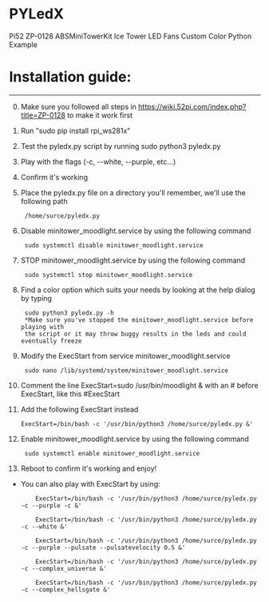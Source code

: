 # PYLedX
Pi52 ZP-0128 ABSMiniTowerKit Ice Tower LED Fans Custom Color Python Example

# Installation guide:
-------------------
0.   Make sure you followed all steps in https://wiki.52pi.com/index.php?title=ZP-0128 to make it work first
1.   Run "sudo pip install rpi_ws281x"
2.   Test the pyledx.py script by running sudo python3 pyledx.py
3.   Play with the flags (-c, --white, --purple, etc...)
4.   Confirm it's working
5.   Place the pyledx.py file on a directory you'll remember, we'll use the following path

          /home/surce/pyledx.py
6.   Disable minitower_moodlight.service by using the following command
   
          sudo systemctl disable minitower_moodlight.service

7.   STOP minitower_moodlight.service by using the following command
   
          sudo systemctl stop minitower_moodlight.service

8.   Find a color option which suits your needs by looking at the help dialog by typing

          sudo python3 pyledx.py -h
          *Make sure you've stopped the minitower_moodlight.service before playing with
          the script or it may throw buggy results in the leds and could eventually freeze
8.   Modify the ExecStart from service minitower_moodlight.service
   
          sudo nano /lib/systemd/system/minitower_moodlight.service
9.   Comment the line ExecStart=sudo /usr/bin/moodlight & with an # before ExecStart, like this #ExecStart
10.   Add the following ExecStart instead

          ExecStart=/bin/bash -c '/usr/bin/python3 /home/surce/pyledx.py &'
11.  Enable minitower_moodlight.service by using the following command

          sudo systemctl enable minitower_moodlight.service
12.  Reboot to confirm it's working and enjoy!

* You can also play with ExecStart by using:

          ExecStart=/bin/bash -c '/usr/bin/python3 /home/surce/pyledx.py -c --purple -c &'
     
          ExecStart=/bin/bash -c '/usr/bin/python3 /home/surce/pyledx.py -c --white &'

          ExecStart=/bin/bash -c '/usr/bin/python3 /home/surce/pyledx.py -c --purple --pulsate --pulsatevelocity 0.5 &'

          ExecStart=/bin/bash -c '/usr/bin/python3 /home/surce/pyledx.py -c --complex_universe &'

          ExecStart=/bin/bash -c '/usr/bin/python3 /home/surce/pyledx.py -c --complex_hellsgate &'

